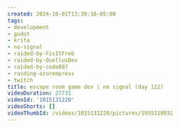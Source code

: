 ```yaml
---
created: 2024-10-01T13:39:16-05:00
tags:
- development
- godot
- krita
- no-signal
- raided-by-FixItFreb
- raided-by-QuellusDev
- raided-by-code807
- raiding-azurempress
- twitch
title: escape room game dev | no signal (day 122)
videoDuration: 27731
videoId: '1015131220'
videoShorts: []
videoThumbId: /videos/1015131220/pictures/1935318031
---
```


